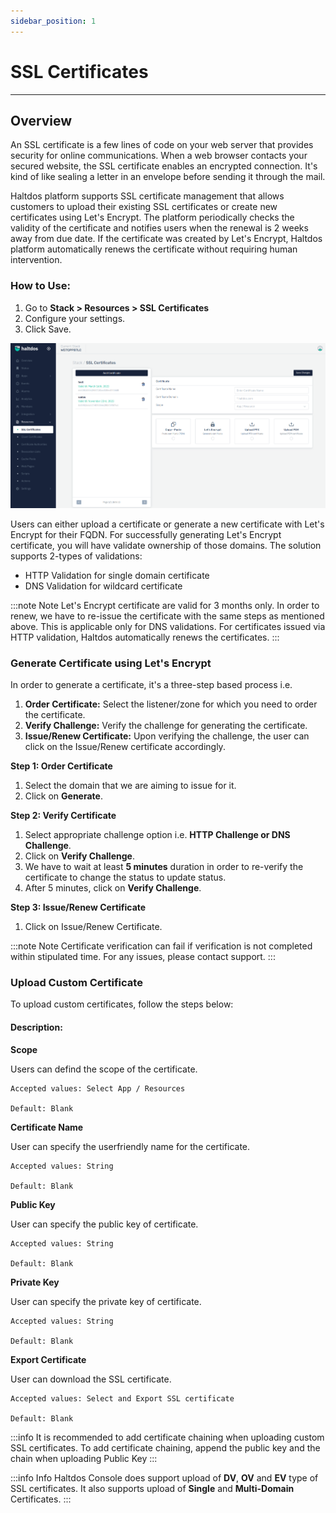 ```yaml
---
sidebar_position: 1
---
```


# SSL Certificates

---

## Overview

An SSL certificate is a few lines of code on your web server that provides security for online communications. When a web browser contacts your secured website, the SSL certificate enables an encrypted connection. It's kind of like sealing a letter in an envelope before sending it through the mail.

Haltdos platform supports SSL certificate management that allows customers to upload their existing SSL certificates or create new certificates using Let's Encrypt. The platform periodically checks the validity of the certificate and notifies users when the renewal is 2 weeks away from due date. If the certificate was created by Let's Encrypt, Haltdos platform automatically renews the certificate without requiring human intervention.

### How to Use:

1. Go to **Stack > Resources > SSL Certificates**
2. Configure your settings.
3. Click Save.

![ssl_certificates](/img/platform/v7/docs/ssl_certi_newui.png)

Users can either upload a certificate or generate a new certificate with Let's Encrypt for their FQDN. For successfully generating Let's Encrypt certificate, you will have validate ownership of those domains. The solution supports 2-types of validations:

- HTTP Validation for single domain certificate
- DNS Validation for wildcard certificate

:::note Note
Let's Encrypt certificate are valid for 3 months only. In order to renew, we have to re-issue the certificate with the same steps as mentioned above. This is applicable only for DNS validations. For certificates issued via HTTP validation, Haltdos automatically renews the certificates.
:::

### **Generate Certificate using Let's Encrypt**

In order to generate a certificate, it's a three-step based process i.e.

1. **Order Certificate:** Select the listener/zone for which you need to order the certificate.
2. **Verify Challenge:** Verify the challenge for generating the certificate.
3. **Issue/Renew Certificate:** Upon verifying the challenge, the user can click on the Issue/Renew certificate accordingly.

**Step 1: Order Certificate**

1. Select the domain that we are aiming to issue for it.
2. Click on **Generate**.

**Step 2: Verify Certificate**
1. Select appropriate challenge option i.e. **HTTP Challenge or DNS Challenge**.
2. Click on **Verify Challenge**.
3. We have to wait at least **5 minutes** duration in order to re-verify the certificate to change the status to update status.
4. After 5 minutes, click on **Verify Challenge**.

**Step 3: Issue/Renew Certificate**
1. Click on Issue/Renew Certificate.

:::note Note
Certificate verification can fail if verification is not completed within stipulated time.  For any issues, please contact support.
:::

### **Upload Custom Certificate**

To upload custom certificates, follow the steps below:

#### Description:

**Scope**

Users can defind the scope of the certificate.

    Accepted values: Select App / Resources

    Default: Blank

**Certificate Name**

User can specify the userfriendly name for the certificate.

    Accepted values: String

    Default: Blank 

**Public Key**

User can specify the public key of certificate.

    Accepted values: String

    Default: Blank 

**Private Key**

User can specify the private key of certificate.

    Accepted values: String

    Default: Blank 

**Export Certificate**

User can download the SSL certificate.

    Accepted values: Select and Export SSL certificate

    Default: Blank 

:::info
It is recommended to add certificate chaining when uploading custom SSL certificates. To add certificate chaining, append the public key and the chain when uploading Public Key
:::

:::info Info
Haltdos Console does support upload of **DV**, **OV** and **EV** type of SSL certificates. It also supports upload of **Single** and **Multi-Domain** Certificates.
:::